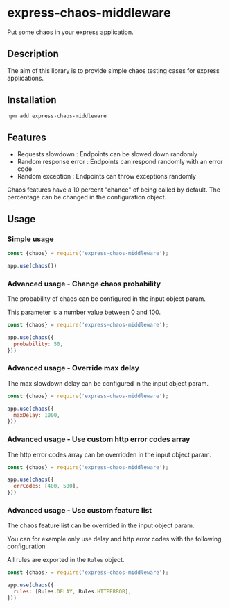 # express-chaos-middleware

Put some chaos in your express application.

## Description

The aim of this library is to provide simple chaos testing cases for express applications.

## Installation

```sh
npm add express-chaos-middleware
```

## Features

- Requests slowdown : Endpoints can be slowed down randomly 
- Random response error : Endpoints can respond randomly with an error code
- Random exception : Endpoints can throw exceptions randomly

Chaos features have a 10 percent "chance" of being called by default. The percentage can be changed in the configuration object.

## Usage

### Simple usage

```js
const {chaos} = require('express-chaos-middleware');

app.use(chaos())
```

### Advanced usage - Change chaos probability

The probability of chaos can be configured in the input object param.

This parameter is a number value between 0 and 100.

```js
const {chaos} = require('express-chaos-middleware');

app.use(chaos({
  probability: 50,
}))
```

### Advanced usage - Override max delay

The max slowdown delay can be configured in the input object param.

```js
const {chaos} = require('express-chaos-middleware');

app.use(chaos({
  maxDelay: 1000,
}))
```

### Advanced usage - Use custom http error codes array

The http error codes array can be overridden in the input object param.

```js
const {chaos} = require('express-chaos-middleware');

app.use(chaos({
  errCodes: [400, 500],
}))
```

### Advanced usage - Use custom feature list 

The chaos feature list can be overrided in the input object param.

You can for example only use delay and http error codes with the following configuration

All rules are exported in the `Rules` object.

```js
const {chaos} = require('express-chaos-middleware');

app.use(chaos({
  rules: [Rules.DELAY, Rules.HTTPERROR],
}))
```

